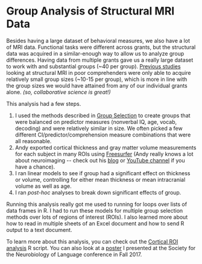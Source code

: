 # Group Analysis of Structural MRI Data

Besides having a large dataset of behavioral measures, we also have a lot of MRI data. Functional tasks were different across grants, but the structural data was acquired in a similar-enough way to allow us to analyze group differences. Having data from multiple grants gave us a really large dataset to work with and substantial groups (~40 per group). [Previous studies](https://link.springer.com/article/10.1007/s11881-015-0114-y) looking at structural MRI in poor comprehenders were only able to acquire relatively small group sizes (~10-15 per group), which is more in line with the group sizes we would have attained from any of our individual grants alone. *(so, collaborative science is great!)*

This analysis had a few steps.  

1. I used the methods described in [Group Selection](./GroupSelection.md) to create groups that were balanced on predictor measures (nonverbal IQ, age, vocab, decoding) and were relatively similar in size. We often picked a few different CI/predictor/comprehension measure combinations that were all reasonable.  
2. Andy exported cortical thickness and gray matter volume measurements for each subject in many ROIs using [Freesurfer](https://surfer.nmr.mgh.harvard.edu/) (Andy really knows a lot about neuroimaging -- check out his [blog](https://www.andysbrainblog.com/) or [YouTube channel](https://www.youtube.com/channel/UCh9KmApDY_z_Zom3x9xrEQw) if you have a chance).
3. I ran linear models to see if group had a significant effect on thickness or volume, controlling for either mean thickness or mean intracranial volume as well as age.
4. I ran *post-hoc* analyses to break down significant effects of group. 

Running this analysis really got me used to running for loops over lists of data frames in R. I had to run these models for multiple group selection methods over lots of regions of interest (ROIs). I also learned more about how to read in multiple sheets of an Excel document and how to send R output to a text document.

To learn more about this analysis, you can check out the [Cortical ROI analysis](./ROI_analysis_cortical.R) R script. You can also look at a [poster](/SNL_2017_Ryherd.pdf) I presented at the Society for the Neurobiology of Language conference in Fall 2017.
